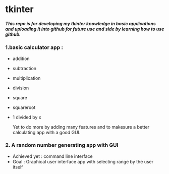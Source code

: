 # tkinter
##### This repo is for developing my tkinter knowledge in basic applications and uploading it into github for future use and side by learning how to use github.<br />
### 1.basic calculator app :
* addition 
* subtraction
* multiplication
* division
* square
* squareroot
* 1 divided by x

  Yet to do more by adding many features and to makesure a better calculating app with a good GUI.

### 2. A random number generating app with GUI 
* Achieved yet : command line interface 
* Goal : Graphical user interface app with selecting range by the user itself
